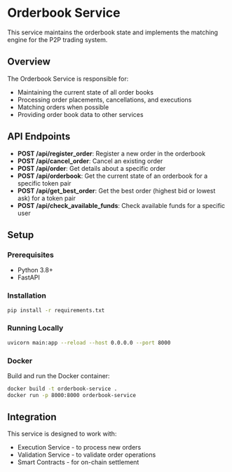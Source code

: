 # Orderbook Service

This service maintains the orderbook state and implements the matching engine for the P2P trading system.

## Overview

The Orderbook Service is responsible for:
- Maintaining the current state of all order books
- Processing order placements, cancellations, and executions
- Matching orders when possible
- Providing order book data to other services

## API Endpoints

- **POST /api/register_order**: Register a new order in the orderbook
- **POST /api/cancel_order**: Cancel an existing order
- **POST /api/order**: Get details about a specific order
- **POST /api/orderbook**: Get the current state of an orderbook for a specific token pair
- **POST /api/get_best_order**: Get the best order (highest bid or lowest ask) for a token pair
- **POST /api/check_available_funds**: Check available funds for a specific user

## Setup

### Prerequisites
- Python 3.8+
- FastAPI

### Installation

```bash
pip install -r requirements.txt
```

### Running Locally

```bash
uvicorn main:app --reload --host 0.0.0.0 --port 8000
```

### Docker

Build and run the Docker container:

```bash
docker build -t orderbook-service .
docker run -p 8000:8000 orderbook-service
```

## Integration

This service is designed to work with:
- Execution Service - to process new orders
- Validation Service - to validate order operations
- Smart Contracts - for on-chain settlement 